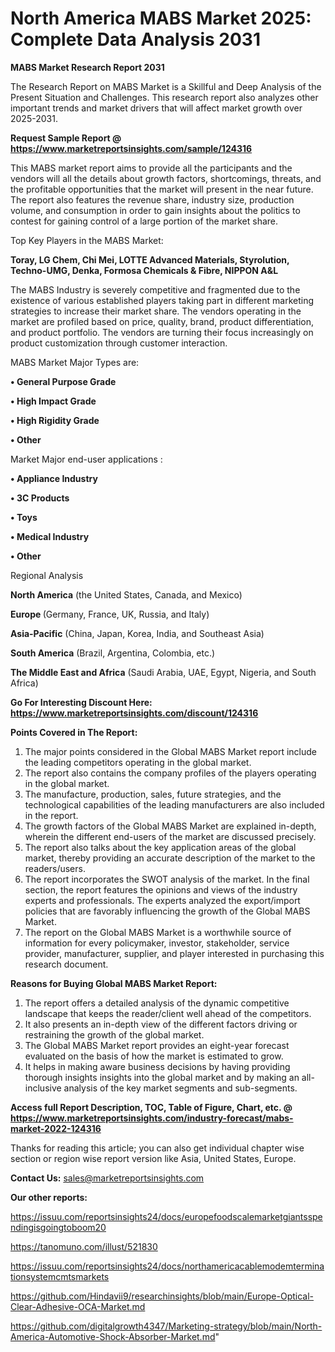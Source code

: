 # North America MABS Market 2025: Complete Data Analysis 2031

<strong>MABS Market Research Report 2031</strong>

The Research Report on MABS Market is a Skillful and Deep Analysis of the Present Situation and Challenges. This research report also analyzes other important trends and market drivers that will affect market growth over 2025-2031.

<strong>Request Sample Report @ <a href=https://www.marketreportsinsights.com/sample/124316>https://www.marketreportsinsights.com/sample/124316</a></strong>

This MABS market report aims to provide all the participants and the vendors will all the details about growth factors, shortcomings, threats, and the profitable opportunities that the market will present in the near future. The report also features the revenue share, industry size, production volume, and consumption in order to gain insights about the politics to contest for gaining control of a large portion of the market share.

Top Key Players in the MABS Market:

<strong>Toray, LG Chem, Chi Mei, LOTTE Advanced Materials, Styrolution, Techno-UMG, Denka, Formosa Chemicals & Fibre, NIPPON A&L</strong>

The MABS Industry is severely competitive and fragmented due to the existence of various established players taking part in different marketing strategies to increase their market share. The vendors operating in the market are profiled based on price, quality, brand, product differentiation, and product portfolio. The vendors are turning their focus increasingly on product customization through customer interaction.

MABS Market Major Types are:

<strong>• General Purpose Grade

• High Impact Grade

• High Rigidity Grade

• Other</strong>

Market Major end-user applications :

<strong>• Appliance Industry

• 3C Products

• Toys

• Medical Industry

• Other</strong>

Regional Analysis

</u><strong><b>North America</b></strong> (the United States, Canada, and Mexico)

<strong><b>Europe </b></strong>(Germany, France, UK, Russia, and Italy)

<strong><b>Asia-Pacific</b></strong> (China, Japan, Korea, India, and Southeast Asia)

<strong><b>South America</b></strong> (Brazil, Argentina, Colombia, etc.)

<strong><b>The Middle East and Africa</b></strong> (Saudi Arabia, UAE, Egypt, Nigeria, and South Africa)

<strong>Go For Interesting Discount Here: <a href=https://www.marketreportsinsights.com/discount/124316>https://www.marketreportsinsights.com/discount/124316</a></strong>

<strong>Points Covered in The Report:</strong>
<ol>
  <li>The major points considered in the Global MABS Market report include the leading competitors operating in the global market.</li>
  <li>The report also contains the company profiles of the players operating in the global market.</li>
  <li>The manufacture, production, sales, future strategies, and the technological capabilities of the leading manufacturers are also included in the report.</li>
  <li>The growth factors of the Global MABS Market are explained in-depth, wherein the different end-users of the market are discussed precisely.</li>
  <li>The report also talks about the key application areas of the global market, thereby providing an accurate description of the market to the readers/users.</li>
  <li>The report incorporates the SWOT analysis of the market. In the final section, the report features the opinions and views of the industry experts and professionals. The experts analyzed the export/import policies that are favorably influencing the growth of the Global MABS Market.</li>
  <li>The report on the Global MABS Market is a worthwhile source of information for every policymaker, investor, stakeholder, service provider, manufacturer, supplier, and player interested in purchasing this research document.</li>
</ol>
<strong>Reasons for Buying Global MABS Market Report:</strong>

<ol>
  <li>The report offers a detailed analysis of the dynamic competitive landscape that keeps the reader/client well ahead of the competitors.</li>
  <li>It also presents an in-depth view of the different factors driving or restraining the growth of the global market.</li>
  <li>The Global MABS Market report provides an eight-year forecast evaluated on the basis of how the market is estimated to grow.</li>
  <li>It helps in making aware business decisions by having providing thorough insights insights into the global market and by making an all-inclusive analysis of the key market segments and sub-segments.</li>
</ol>
<strong>Access full Report Description, TOC, Table of Figure, Chart, etc. @ <a href=https://www.marketreportsinsights.com/industry-forecast/mabs-market-2022-124316>https://www.marketreportsinsights.com/industry-forecast/mabs-market-2022-124316</a></strong>


Thanks for reading this article; you can also get individual chapter wise section or region wise report version like Asia, United States, Europe.

<strong>Contact Us:</strong>
sales@marketreportsinsights.com

<strong>Our other reports:</strong>

<a href=https://issuu.com/reportsinsights24/docs/europefoodscalemarketgiantsspendingisgoingtoboom20>https://issuu.com/reportsinsights24/docs/europefoodscalemarketgiantsspendingisgoingtoboom20</a>

<a href=https://tanomuno.com/illust/521830>https://tanomuno.com/illust/521830</a>

<a href=https://issuu.com/reportsinsights24/docs/northamericacablemodemterminationsystemcmtsmarkets>https://issuu.com/reportsinsights24/docs/northamericacablemodemterminationsystemcmtsmarkets</a>

<a href=https://github.com/Hindavii9/researchinsights/blob/main/Europe-Optical-Clear-Adhesive-OCA-Market.md>https://github.com/Hindavii9/researchinsights/blob/main/Europe-Optical-Clear-Adhesive-OCA-Market.md</a>

<a href=https://github.com/digitalgrowth4347/Marketing-strategy/blob/main/North-America-Automotive-Shock-Absorber-Market.md>https://github.com/digitalgrowth4347/Marketing-strategy/blob/main/North-America-Automotive-Shock-Absorber-Market.md</a>"
